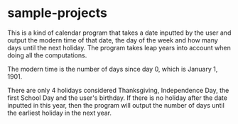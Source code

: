 # sample-projects

This is a kind of calendar program that takes a date inputted by the user and output the modern time of that date, the day of the week and how many days until the next holiday. The program takes leap years into account when doing all the computations.

The modern time is the number of days since day 0, which is January 1, 1901.

There are only 4 holidays considered Thanksgiving, Independence Day, the first School Day and the user's birthday.
If there is no holiday after the date inputted in this year, then the program will output the number of days until the earliest holiday in the next year.


